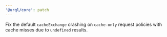 ```yaml
---
'@urql/core': patch
---
```


Fix the default `cacheExchange` crashing on `cache-only` request policies with cache misses due to `undefined` results.
